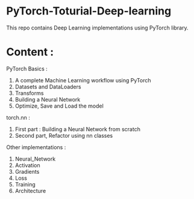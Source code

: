 # PyTorch-Toturial-Deep-learning
This repo contains Deep Learning implementations using PyTorch library.

# Content :
PyTorch Basics :
1. A complete Machine Learning workflow using PyTorch
2. Datasets and DataLoaders
3. Transforms
4. Building a Neural Network
5. Optimize, Save and Load the model

torch.nn :
1. First part : Building a Neural Network from scratch
2. Second part, Refactor using nn classes

Other implementations :
1. Neural_Network
2. Activation
3. Gradients
4. Loss
5. Training
6. Architecture
